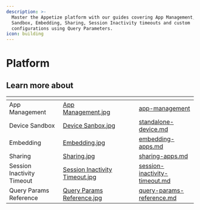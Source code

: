 ```yaml
---
description: >-
  Master the Appetize platform with our guides covering App Management, Device
  Sandbox, Embedding, Sharing, Session Inactivity timeouts and custom
  configurations using Query Parameters.
icon: building
---
```


# Platform

## Learn more about

<table data-card-size="large" data-view="cards"><thead><tr><th></th><th data-hidden data-card-cover data-type="files"></th><th data-hidden></th><th data-hidden></th><th data-hidden data-card-target data-type="content-ref"></th></tr></thead><tbody><tr><td>App Management</td><td><a href="../.gitbook/assets/App Management.jpg">App Management.jpg</a></td><td></td><td></td><td><a href="app-management/">app-management</a></td></tr><tr><td>Device Sandbox</td><td><a href="../.gitbook/assets/Device  Sanbox.jpg">Device  Sanbox.jpg</a></td><td></td><td></td><td><a href="standalone-device.md">standalone-device.md</a></td></tr><tr><td>Embedding</td><td><a href="../.gitbook/assets/Embedding.jpg">Embedding.jpg</a></td><td></td><td></td><td><a href="embedding-apps.md">embedding-apps.md</a></td></tr><tr><td>Sharing</td><td><a href="../.gitbook/assets/Sharing.jpg">Sharing.jpg</a></td><td></td><td></td><td><a href="sharing-apps.md">sharing-apps.md</a></td></tr><tr><td>Session Inactivity Timeout</td><td><a href="../.gitbook/assets/Session Inactivity Timeout.jpg">Session Inactivity Timeout.jpg</a></td><td></td><td></td><td><a href="session-inactivity-timeout.md">session-inactivity-timeout.md</a></td></tr><tr><td>Query Params Reference</td><td><a href="../.gitbook/assets/Query Params  Reference.jpg">Query Params  Reference.jpg</a></td><td></td><td></td><td><a href="query-params-reference.md">query-params-reference.md</a></td></tr></tbody></table>
